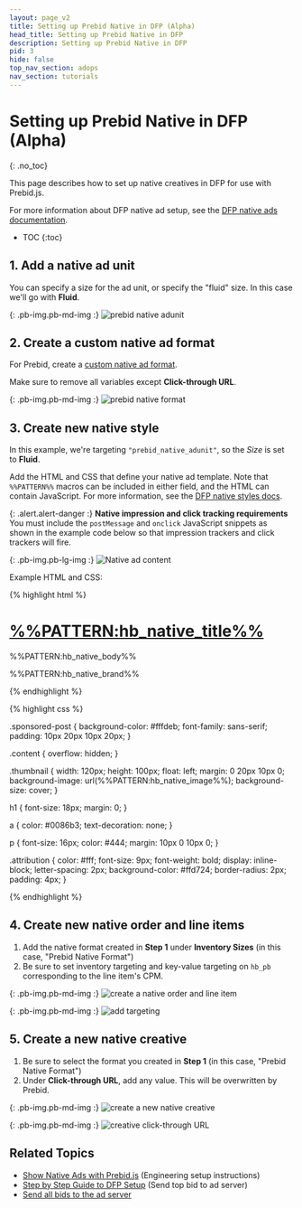 ```yaml
---
layout: page_v2
title: Setting up Prebid Native in DFP (Alpha)
head_title: Setting up Prebid Native in DFP
description: Setting up Prebid Native in DFP
pid: 3
hide: false
top_nav_section: adops
nav_section: tutorials
---
```


<div class="bs-docs-section" markdown="1">

# Setting up Prebid Native in DFP (Alpha)
{: .no_toc}

This page describes how to set up native creatives in DFP for use with Prebid.js.

For more information about DFP native ad setup, see the [DFP native ads documentation](https://support.google.com/dfp_premium/answer/6366845?hl=en).

* TOC
{:toc}

## 1. Add a native ad unit

You can specify a size for the ad unit, or specify the "fluid" size.  In this case we'll go with **Fluid**.

{: .pb-img.pb-md-img :}
![prebid native adunit]({{site.github.url}}/assets/images/ad-ops/dfp-native/prebid_native_adunit.png)

## 2. Create a custom native ad format

For Prebid, create a [custom native ad format](https://support.google.com/dfp_sb/answer/6366911?hl=en).

Make sure to remove all variables except **Click-through URL**.

{: .pb-img.pb-md-img :}
![prebid native format]({{site.github.url}}/assets/images/ad-ops/dfp-native/prebid-native-format.png)

## 3. Create new native style

In this example, we're targeting `"prebid_native_adunit"`, so the *Size* is set to **Fluid**.

Add the HTML and CSS that define your native ad template. Note that `%%PATTERN%%` macros can be included in either field, and the HTML can contain JavaScript.  For more information, see the [DFP native styles docs](https://support.google.com/dfp_premium/answer/6366914).

{: .alert.alert-danger :}
**Native impression and click tracking requirements**  
You must include the `postMessage` and `onclick` JavaScript snippets as shown in the example code below so that impression trackers and click trackers will fire.

{: .pb-img.pb-lg-img :}
![Native ad content]({{site.github.url}}/assets/images/ad-ops/dfp-native/native-content-ad.png)

Example HTML and CSS:

{% highlight html %}

<div class="sponsored-post">
  <div class="thumbnail"></div>
  <div class="content">
    <h1><a href="%%CLICK_URL_UNESC%%%%PATTERN:hb_native_linkurl%%" target="_blank" onclick="window.track('click', '%%PATTERN:hb_adid%%');">%%PATTERN:hb_native_title%%</a></h1>
    <p>%%PATTERN:hb_native_body%%</p>
    <div class="attribution">%%PATTERN:hb_native_brand%%</div>
  </div>
</div>

<script>
window.track = function (action, adId) {
	var message = {message: 'Prebid Native', adId: adId};
	if (action === 'click') { message.action = 'click'; }
	window.parent.postMessage(JSON.stringify(message), '*');
}
window.track('impression', '%%PATTERN:hb_adid%%');
</script>

{% endhighlight %}

{% highlight css %}

.sponsored-post {
    background-color: #fffdeb;
    font-family: sans-serif;
    padding: 10px 20px 10px 20px;
}

.content {
    overflow: hidden;
}

.thumbnail {
    width: 120px;
    height: 100px;
    float: left;
    margin: 0 20px 10px 0;
    background-image: url(%%PATTERN:hb_native_image%%);
    background-size: cover;
}

h1 {
    font-size: 18px;
    margin: 0;
}

a {
    color: #0086b3;
    text-decoration: none;
}

p {
    font-size: 16px;
    color: #444;
    margin: 10px 0 10px 0;
}

.attribution {
    color: #fff;
    font-size: 9px;
    font-weight: bold;
    display: inline-block;
    letter-spacing: 2px;
    background-color: #ffd724;
    border-radius: 2px;
    padding: 4px;
}

{% endhighlight %}

## 4. Create new native order and line items

1. Add the native format created in **Step 1** under **Inventory Sizes** (in this case, "Prebid Native Format")
2. Be sure to set inventory targeting and key-value targeting on `hb_pb` corresponding to the line item's CPM.

{: .pb-img.pb-md-img :}
![create a native order and line item]({{site.github.url}}/assets/images/ad-ops/dfp-native/new-order-and-line-item.png)

{: .pb-img.pb-md-img :}
![add targeting]({{site.github.url}}/assets/images/ad-ops/dfp-native/add-targeting.png)

## 5. Create a new native creative

1. Be sure to select the format you created in **Step 1** (in this case, "Prebid Native Format")
2. Under **Click-through URL**, add any value.  This will be overwritten by Prebid.

{: .pb-img.pb-md-img :}
![create a new native creative]({{site.github.url}}/assets/images/ad-ops/dfp-native/new-creative.png)

{: .pb-img.pb-md-img :}
![creative click-through URL]({{site.github.url}}/assets/images/ad-ops/dfp-native/creative-click-through-url.png)

## Related Topics

+ [Show Native Ads with Prebid.js]({{site.github.url}}/dev-docs/show-native-ads.html) (Engineering setup instructions)
+ [Step by Step Guide to DFP Setup]({{site.github.url}}/adops/step-by-step.html) (Send top bid to ad server)
+ [Send all bids to the ad server]({{site.github.url}}/adops/send-all-bids-adops.html)

</div>
